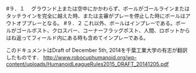 #９．１　
グラウンド上または空中にかかわらず、ボールがゴールラインまたはタッチラインを完全に越えた時、または主審がプレーを停止した時にボールはアウトオブプレーとなる。
#９．２
これ以外、ボールはインプレーである。ボールがゴールポスト、クロスバー、コーナーフラッグポスト、人間、ロボットからはね返ってフィールド内にある時も含めてインプレーである。

このドキュメントはDraft of December 5th, 2014を千葉工業大学の有志が翻訳したものです．
http://www.robocuphumanoid.org/wp-content/uploads/HumanoidLeagueRules2015_DRAFT_20141205.pdf
